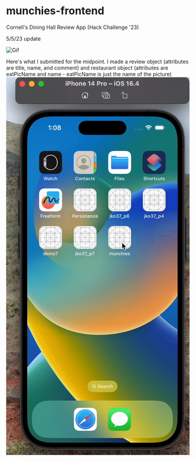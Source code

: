 # munchies-frontend
Cornell's Dining Hall Review App (Hack Challenge '23)


5/5/23 update

![Gif](https://github.com/janetko/munchies-frontend/blob/main/update.gif)


Here's what I submitted for the midpoint. I made a review object (attributes are title, name, and comment) and restaurant object (attributes are eatPicName and name - eatPicName is just the name of the picture)
![Gif](https://github.com/janetko/munchies-frontend/blob/main/midpoint.gif)
